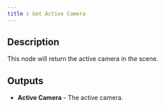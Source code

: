 ```yaml
---
title : Get Active Camera
---
```


## Description

This node will return the active camera in the scene.

## Outputs

- **Active Camera** - The active camera.
